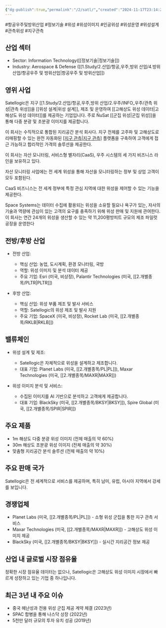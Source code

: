```yaml
---
{"dg-publish":true,"permalink":"/2/satl/","created":"2024-11-17T23:14:25.270+09:00","updated":"2025-06-03T20:06:01.077+09:00"}
---
```


#항공우주및방위산업 #정보기술 #위성 #위성이미지 #인공위성 #위성운영 #위성설계 #관측위성 #지구관측

## 산업 섹터

- Sector: Information Technology([[정보기술\|정보기술]])
- Industry: Aerospace & Defense ([[1.Study/2.산업/항공,우주,방위 산업/4.방위산업/항공우주 및 방위산업\|항공우주 및 방위산업]])

## 영위 사업

Satellogic은 지구 [[1.Study/2.산업/항공,우주,방위 산업/2.우주/INFO_우주/관측 위성\|관측 위성]]을 [[위성 설계\|위성 설계]], 제조 및 운영하여 [[고해상도 위성 데이터\|고해상도 위성 데이터]]를 제공하는 기업입니다. 주로 ÑuSat [[군집 위성\|군집 위성]]을 통해 다중 분광 및 초분광 이미지를 제공합니다.

이 회사는 수직적으로 통합된 지리공간 분석 회사다. 지구 전체를 고주파 및 고해상도로 리매핑할 수 있는 완전 자동화된 [[지구 관측\|지구 관측]](EO) 플랫폼을 구축하여 고객에게 접근 가능하고 합리적인 가격의 솔루션을 제공한다.  

이 회사는 자산 모니터링, 서비스형 별자리(CaaS), 우주 시스템의 세 가지 비즈니스 라인을 보유하고 있다.  
  
자산 모니터링 사업에는 전 세계 위성을 통해 자산을 모니터링하는 정부 및 상업 고객이 모두 포함된다.  

CaaS 비즈니스는 전 세계 정부에 특정 관심 지역에 대한 위성을 제어할 수 있는 기능을 제공한다.  
  
Space Systems는 데이터 수집에 활용되는 위성을 소유할 필요나 욕구가 있는, 자사의 기술과 역량에 관심이 있는 고객의 요구를 충족하기 위해 위성 판매 및 지원에 관여한다.  
이 회사는 연간 24개의 위성을 생산할 수 있는 약 11,200평방피트 규모의 제조 파일럿 공장을 운영한다

## 전방/후방 산업

- 전방 산업:
    
    - 핵심 산업: 농업, 도시계획, 환경 모니터링, 국방
    - 역할: 위성 이미지 및 분석 데이터 제공
    - 주요 기업: Esri (미국, 비상장), Palantir Technologies (미국, [[2.개별종목/PLTR\|PLTR]])
    
- 후방 산업:
    
    - 핵심 산업: 위성 부품 제조 및 발사 서비스
    - 역할: Satellogic의 위성 제조 및 발사 지원
    - 주요 기업: SpaceX (미국, 비상장), Rocket Lab (미국, [[2.개별종목/RKLB\|RKLB]])
    

## 밸류체인

- 위성 설계 및 제조:
    
    - Satellogic은 자체적으로 위성을 설계하고 제조합니다.
    - 대표 기업: Planet Labs (미국, [[2.개별종목/PL\|PL]]), Maxar Technologies (미국, [[2.개별종목/MAXR\|MAXR]])
    
- 위성 이미지 분석 및 서비스:
    
    - 수집된 이미지를 AI 기반으로 분석하고 고객에게 제공합니다.
    - 대표 기업: BlackSky (미국, [[2.개별종목/BKSY\|BKSY]]), Spire Global (미국, [[2.개별종목/SPIR\|SPIR]])
    

## 주요 제품

- 1m 해상도 다중 분광 위성 이미지 (전체 매출의 약 60%)
- 30m 해상도 초분광 위성 이미지 (전체 매출의 약 30%)
- 맞춤형 지리공간 분석 솔루션 (전체 매출의 약 10%)

## 주요 판매 국가

Satellogic은 전 세계적으로 서비스를 제공하며, 특히 남미, 유럽, 아시아 지역에서 강세를 보입니다.

## 경쟁업체

- Planet Labs (미국, [[2.개별종목/PL\|PL]]) - 소형 위성 군집을 통한 지구 관측 서비스
- Maxar Technologies (미국, [[2.개별종목/MAXR\|MAXR]]) - 고해상도 위성 이미지 제공
- BlackSky (미국, [[2.개별종목/BKSY\|BKSY]]) - 실시간 지리공간 정보 제공

## 산업 내 글로벌 시장 점유율

정확한 시장 점유율 데이터는 없으나, Satellogic은 고해상도 위성 이미지 시장에서 빠르게 성장하고 있는 기업 중 하나입니다.

## 최근 3년 내 주요 이슈

- 중국 헤난성과 전용 위성 군집 제공 계약 체결 (2023년)
- SPAC 합병을 통해 나스닥 상장 (2022년)
- 5천만 달러 규모의 투자 유치 성공 (2019년)